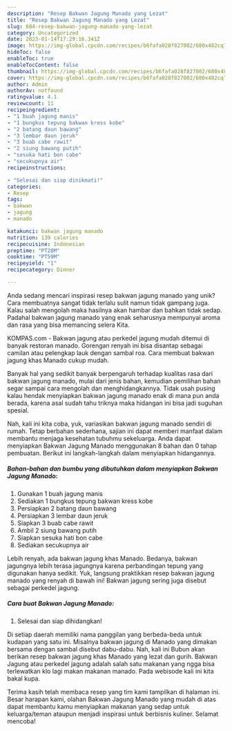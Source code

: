 ```yaml
---
description: "Resep Bakwan Jagung Manado yang Lezat"
title: "Resep Bakwan Jagung Manado yang Lezat"
slug: 684-resep-bakwan-jagung-manado-yang-lezat
category: Uncategorized
date: 2023-01-14T17:29:16.341Z
image: https://img-global.cpcdn.com/recipes/b6fafa028f827002/680x482cq70/bakwan-jagung-manado-foto-resep-utama.jpg
hideToc: false
enableToc: true
enableTocContent: false
thumbnail: https://img-global.cpcdn.com/recipes/b6fafa028f827002/680x482cq70/bakwan-jagung-manado-foto-resep-utama.jpg
cover: https://img-global.cpcdn.com/recipes/b6fafa028f827002/680x482cq70/bakwan-jagung-manado-foto-resep-utama.jpg
author: Admin
authorAv: notfound
ratingvalue: 4.1
reviewcount: 11
recipeingredient:
- "1 buah jagung manis"
- "1 bungkus tepung bakwan kress kobe"
- "2 batang daun bawang"
- "3 lembar daun jeruk"
- "3 buab cabe rawit"
- "2 siung bawang putih"
- "sesuka hati bon cabe"
- "secukupnya air"
recipeinstructions:

- "Selesai dan siap dinikmati!"
categories:
- Resep
tags:
- bakwan
- jagung
- manado

katakunci: bakwan jagung manado 
nutrition: 139 calories
recipecuisine: Indonesian
preptime: "PT28M"
cooktime: "PT59M"
recipeyield: "1"
recipecategory: Dinner

---
```





Anda sedang mencari inspirasi resep bakwan jagung manado yang unik? Cara membuatnya sangat tidak terlalu sulit namun tidak gampang juga. Kalau salah mengolah maka hasilnya akan hambar dan bahkan tidak sedap. Padahal bakwan jagung manado yang enak seharusnya mempunyai aroma dan rasa yang bisa memancing selera Kita.





KOMPAS.com - Bakwan jagung atau perkedel jagung mudah ditemui di banyak restoran manado. Gorengan renyah ini bisa disantap sebagai camilan atau pelengkap lauk dengan sambal roa. Cara membuat bakwan jagung khas Manado cukup mudah.

Banyak hal yang sedikit banyak berpengaruh terhadap kualitas rasa dari bakwan jagung manado, mulai dari jenis bahan, kemudian pemilihan bahan segar sampai cara mengolah dan menghidangkannya. Tidak usah pusing kalau hendak menyiapkan bakwan jagung manado enak di mana pun anda berada, karena asal sudah tahu triknya maka hidangan ini bisa jadi suguhan spesial.






Nah, kali ini kita coba, yuk, variasikan bakwan jagung manado sendiri di rumah. Tetap berbahan sederhana, sajian ini dapat memberi manfaat dalam membantu menjaga kesehatan tubuhmu sekeluarga. Anda dapat menyiapkan Bakwan Jagung Manado menggunakan 8 bahan dan 0 tahap pembuatan. Berikut ini langkah-langkah dalam menyiapkan hidangannya.

<!--inarticleads1-->

##### Bahan-bahan dan bumbu yang dibutuhkan dalam menyiapkan Bakwan Jagung Manado:

1. Gunakan 1 buah jagung manis
1. Sediakan 1 bungkus tepung bakwan kress kobe
1. Persiapkan 2 batang daun bawang
1. Persiapkan 3 lembar daun jeruk
1. Siapkan 3 buab cabe rawit
1. Ambil 2 siung bawang putih
1. Siapkan sesuka hati bon cabe
1. Sediakan secukupnya air


Lebih renyah, ada bakwan jagung khas Manado. Bedanya, bakwan jagungnya lebih terasa jagungnya karena perbandingan tepung yang digunakan hanya sedikit. Yuk, langsung praktikkan resep bakwan jagung manado yang renyah di bawah ini! Bakwan jagung sering juga disebut sebagai perkedel jagung. 

<!--inarticleads2-->

##### Cara buat Bakwan Jagung Manado:


1. Selesai dan siap dihidangkan!

Di setiap daerah memiliki nama panggilan yang berbeda-beda untuk kudapan yang satu ini. Misalnya bakwan jagung di Manado yang dimakan bersama dengan sambal disebut dabu-dabu. Nah, kali ini Bubun akan berikan resep bakwan jagung khas Manado yang lezat dan gurih. Bakwan Jagung atau perkedel jagung adalah salah satu makanan yang ngga bisa terlewatkan klo lagi makan makanan manado. Pada webisode kali ini kita bakal kupa. 

Terima kasih telah membaca resep yang tim kami tampilkan di halaman ini. Besar harapan kami, olahan Bakwan Jagung Manado yang mudah di atas dapat membantu kamu menyiapkan makanan yang sedap untuk keluarga/teman ataupun menjadi inspirasi untuk berbisnis kuliner. Selamat mencoba!
